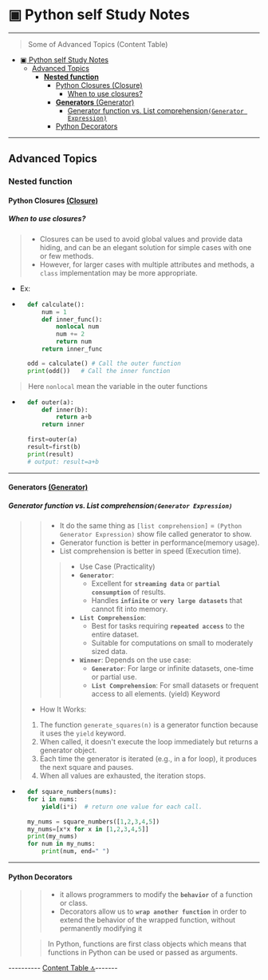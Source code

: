 
# ▣ Python self Study Notes

---

> Some of Advanced Topics (Content Table)

- [▣ Python self Study Notes](#-python-self-study-notes)
  - [Advanced Topics](#advanced-topics)
    - [**Nested function**](#nested-function)
      - [Python Closures (Closure)](#python-closures-closure)
        - [When to use closures?](#when-to-use-closures)
      - [**Generators** (Generator)](#generators-generator)
        - [Generator function vs. List comprehension`(Generator Expression)`](#generator-function-vs-list-comprehensiongenerator-expression)
      - [Python Decorators](#python-decorators)

---

## Advanced Topics

### **Nested function**

#### Python Closures [(Closure)](closure.py)

##### When to use closures?
>
> - Closures can be used to avoid global values and provide data hiding, and can be an elegant solution for simple cases with one or few methods.
> - However, for larger cases with multiple attributes and methods, a `class` implementation may be more appropriate.

- Ex:

- ```python
    def calculate():
        num = 1
        def inner_func():
            nonlocal num
            num += 2
            return num
        return inner_func

    odd = calculate() # Call the outer function
    print(odd())   # Call the inner function
    ```

> Here `nonlocal` mean the variable in the outer functions

- ```python
    def outer(a):
        def inner(b):
            return a+b
        return inner
    
    first=outer(a)
    result=first(b)
    print(result)
    # output: result=a+b
    ```

---

#### **Generators** [(Generator)](generator.py)

##### Generator function vs. List comprehension`(Generator Expression)`
>>
>> - It do the same thing as `[list comprehension]` = `(Python Generator Expression)` show file called generator to show.
>> - Generator function is better in performance(memory usage).
>> - List comprehension is better in speed (Execution time).
>>
>>> - Use Case (Practicality)
>>> - **`Generator`**:
>>>   - Excellent for **`streaming data`** or **`partial consumption`** of results.
>>>   - Handles **`infinite`** or **`very large datasets`** that cannot fit into memory.
>>> - **`List Comprehension`**:
>>>   - Best for tasks requiring **`repeated access`** to the entire dataset.
>>>   - Suitable for computations on small to moderately sized data.
>>> - **`Winner`**: Depends on the use case:
>>>   - **`Generator`**: For large or infinite datasets, one-time or partial use.
>>>   - **`List Comprehension`**: For small datasets or frequent access to all elements.
>> (yield) Keyword
>
> - How It Works:
>
> 1. The function `generate_squares(n)` is a generator function because it uses the `yield` keyword.
> 2. When called, it doesn't execute the loop immediately but returns a generator object.
> 3. Each time the generator is iterated (e.g., in a for loop), it produces the next square and pauses.
> 4. When all values are exhausted, the iteration stops.
>
>

- ```python
    def square_numbers(nums):
    for i in nums:
        yield(i*i)  # return one value for each call.
    
    my_nums = square_numbers([1,2,3,4,5])
    my_nums=[x*x for x in [1,2,3,4,5]]
    print(my_nums)
    for num in my_nums:
        print(num, end=" ")
    ```

---

#### Python Decorators

>> - it allows programmers to modify the **`behavior`** of a function or class.
>> - Decorators allow us to **`wrap another function`** in order to extend the behavior of the wrapped function, without permanently modifying it
>
>> In Python, functions are first class objects which means that functions in Python can be used or passed as arguments.
>
>
>

---------- [Content Table 🔝](#-python-self-study-notes)-------

